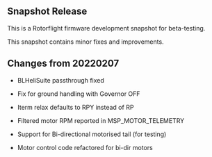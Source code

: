 ## Snapshot Release

This is a Rotorflight firmware development snapshot for beta-testing.

This snapshot contains minor fixes and improvements.


## Changes from 20220207

- BLHeliSuite passthrough fixed

- Fix for ground handling with Governor OFF

- Iterm relax defaults to RPY instead of RP

- Filtered motor RPM reported in MSP_MOTOR_TELEMETRY

- Support for Bi-directional motorised tail (for testing)

- Motor control code refactored for bi-dir motors


